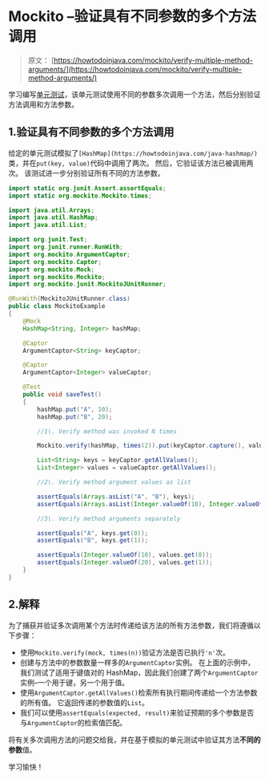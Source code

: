 # Mockito –验证具有不同参数的多个方法调用

> 原文： [https://howtodoinjava.com/mockito/verify-multiple-method-arguments/](https://howtodoinjava.com/mockito/verify-multiple-method-arguments/)

学习编写[单元测试](https://howtodoinjava.com/mockito/junit-mockito-example/)，该单元测试使用不同的参数多次调用一个方法，然后分别验证方法调用和方法参数。

## 1.验证具有不同参数的多个方法调用

给定的单元测试模拟了`[HashMap](https://howtodoinjava.com/java-hashmap/)`类，并在`put(key, value)`代码中调用了两次。 然后，它验证该方法已被调用两次。 该测试进一步分别验证所有不同的方法参数。

```java
import static org.junit.Assert.assertEquals;
import static org.mockito.Mockito.times;

import java.util.Arrays;
import java.util.HashMap;
import java.util.List;

import org.junit.Test;
import org.junit.runner.RunWith;
import org.mockito.ArgumentCaptor;
import org.mockito.Captor;
import org.mockito.Mock;
import org.mockito.Mockito;
import org.mockito.junit.MockitoJUnitRunner;

@RunWith(MockitoJUnitRunner.class)
public class MockitoExample 
{
	@Mock
	HashMap<String, Integer> hashMap;

	@Captor
	ArgumentCaptor<String> keyCaptor;

	@Captor
	ArgumentCaptor<Integer> valueCaptor;

	@Test
	public void saveTest() 
	{
		hashMap.put("A", 10);
		hashMap.put("B", 20);

		//1\. Verify method was invoked N times

		Mockito.verify(hashMap, times(2)).put(keyCaptor.capture(), valueCaptor.capture());

		List<String> keys = keyCaptor.getAllValues();
		List<Integer> values = valueCaptor.getAllValues();

		//2\. Verify method argument values as list

		assertEquals(Arrays.asList("A", "B"), keys);
		assertEquals(Arrays.asList(Integer.valueOf(10), Integer.valueOf(20)), values);

		//3\. Verify method arguments separately

		assertEquals("A", keys.get(0));
		assertEquals("B", keys.get(1));

		assertEquals(Integer.valueOf(10), values.get(0));
		assertEquals(Integer.valueOf(20), values.get(1));
	}
}

```

## 2.解释

为了捕获并验证多次调用某个方法时传递给该方法的所有方法参数，我们将遵循以下步骤：

*   使用`Mockito.verify(mock, times(n))`验证方法是否已执行`'n'`次。
*   创建与方法中的参数数量一样多的`ArgumentCaptor`实例。 在上面的示例中，我们测试了适用于键值对的 HashMap，因此我们创建了两个`ArgumentCaptor`实例–一个用于键，另一个用于值。
*   使用`ArgumentCaptor.getAllValues()`检索所有执行期间传递给一个方法参数的所有值。 它返回传递的参数值的`List`。
*   我们可以使用`assertEquals(expected, result)`来验证预期的多个参数是否与`ArgumentCaptor`的检索值匹配。

将有关多次调用方法的问题交给我，并在基于模拟的单元测试中验证其方法**不同的参数**值。

学习愉快！